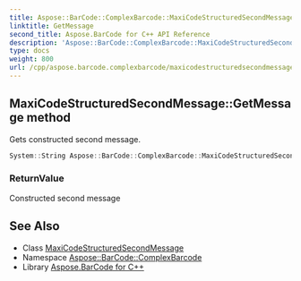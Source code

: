 ```yaml
---
title: Aspose::BarCode::ComplexBarcode::MaxiCodeStructuredSecondMessage::GetMessage method
linktitle: GetMessage
second_title: Aspose.BarCode for C++ API Reference
description: 'Aspose::BarCode::ComplexBarcode::MaxiCodeStructuredSecondMessage::GetMessage method. Gets constructed second message in C++.'
type: docs
weight: 800
url: /cpp/aspose.barcode.complexbarcode/maxicodestructuredsecondmessage/getmessage/
---
```

## MaxiCodeStructuredSecondMessage::GetMessage method


Gets constructed second message.

```cpp
System::String Aspose::BarCode::ComplexBarcode::MaxiCodeStructuredSecondMessage::GetMessage() override
```


### ReturnValue

Constructed second message

## See Also

* Class [MaxiCodeStructuredSecondMessage](../)
* Namespace [Aspose::BarCode::ComplexBarcode](../../)
* Library [Aspose.BarCode for C++](../../../)
